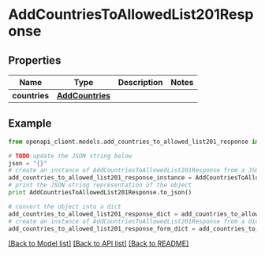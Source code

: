 # AddCountriesToAllowedList201Response


## Properties
Name | Type | Description | Notes
------------ | ------------- | ------------- | -------------
**countries** | [**AddCountries**](AddCountries.md) |  | 

## Example

```python
from openapi_client.models.add_countries_to_allowed_list201_response import AddCountriesToAllowedList201Response

# TODO update the JSON string below
json = "{}"
# create an instance of AddCountriesToAllowedList201Response from a JSON string
add_countries_to_allowed_list201_response_instance = AddCountriesToAllowedList201Response.from_json(json)
# print the JSON string representation of the object
print AddCountriesToAllowedList201Response.to_json()

# convert the object into a dict
add_countries_to_allowed_list201_response_dict = add_countries_to_allowed_list201_response_instance.to_dict()
# create an instance of AddCountriesToAllowedList201Response from a dict
add_countries_to_allowed_list201_response_form_dict = add_countries_to_allowed_list201_response.from_dict(add_countries_to_allowed_list201_response_dict)
```
[[Back to Model list]](../README.md#documentation-for-models) [[Back to API list]](../README.md#documentation-for-api-endpoints) [[Back to README]](../README.md)



